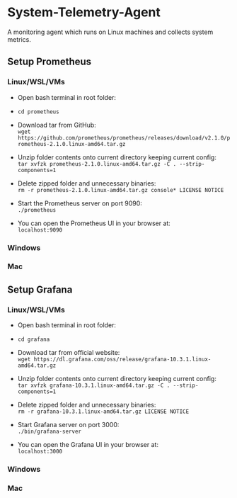 # System-Telemetry-Agent
A monitoring agent which runs on Linux machines and collects system metrics.


## Setup Prometheus

### Linux/WSL/VMs

* Open bash terminal in root folder:

* `cd prometheus`

* Download tar from GitHub:  
    `wget https://github.com/prometheus/prometheus/releases/download/v2.1.0/prometheus-2.1.0.linux-amd64.tar.gz`

* Unzip folder contents onto current directory keeping current config: <br>
    `tar xvfzk prometheus-2.1.0.linux-amd64.tar.gz -C . --strip-components=1`

* Delete zipped folder and unnecessary binaries: <br>
    `rm -r prometheus-2.1.0.linux-amd64.tar.gz console* LICENSE NOTICE`

* Start the Prometheus server on port 9090: <br>
    `./prometheus`

* You can open the Prometheus UI in your browser at: <br>
    `localhost:9090`


### Windows


### Mac


## Setup Grafana

### Linux/WSL/VMs

* Open bash terminal in root folder:

* `cd grafana`

* Download tar from official website:  
    `wget https://dl.grafana.com/oss/release/grafana-10.3.1.linux-amd64.tar.gz`

* Unzip folder contents onto current directory keeping current config: <br>
    `tar xvfzk grafana-10.3.1.linux-amd64.tar.gz -C . --strip-components=1`

* Delete zipped folder and unnecessary binaries: <br>
    `rm -r grafana-10.3.1.linux-amd64.tar.gz LICENSE NOTICE`

* Start Grafana server on port 3000: <br>
    `./bin/grafana-server`

* You can open the Grafana UI in your browser at: <br>
    `localhost:3000`


### Windows


### Mac
